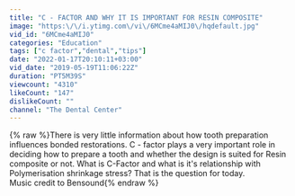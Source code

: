 ```yaml
---
title: "C - FACTOR AND WHY IT IS IMPORTANT FOR RESIN COMPOSITE"
image: "https:\/\/i.ytimg.com\/vi\/6MCme4aMIJ0\/hqdefault.jpg"
vid_id: "6MCme4aMIJ0"
categories: "Education"
tags: ["c factor","dental","tips"]
date: "2022-01-17T20:10:11+03:00"
vid_date: "2019-05-19T11:06:22Z"
duration: "PT5M39S"
viewcount: "4310"
likeCount: "147"
dislikeCount: ""
channel: "The Dental Center"
---
```

{% raw %}There is very little information about how tooth preparation influences bonded restorations. C - factor plays a very important role in deciding how to prepare a tooth and whether the design is suited for Resin composite or not. What is C-Factor and what is it's relationship with Polymerisation shrinkage stress? That is the question for today.<br />Music credit to Bensound{% endraw %}
